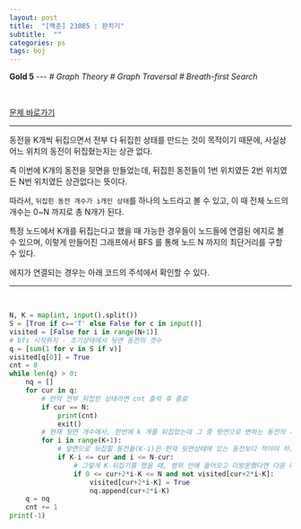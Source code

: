 ```yaml
---
layout: post
title:  "[백준] 23085 : 판치기"
subtitle:  ""
categories: ps
tags: boj
---
```


**Gold 5** --- *# Graph Theory # Graph Traversal # Breath-first Search*

<br>

[문제 바로가기](https://www.acmicpc.net/problem/23085)

---

동전을 K개씩 뒤집으면서 전부 다 뒤집힌 상태를 만드는 것이 목적이기 때문에, 사실상 어느 위치의 동전이 뒤집혔는지는 상관 없다.

즉 이번에 K개의 동전을 뒷면을 만들었는데, 뒤집힌 동전들이 1번 위치였든 2번 위치였든 N번 위치였든 상관없다는 뜻이다.

따라서, ```뒤집힌 동전 개수가 i개인 상태```를 하나의 노드라고 볼 수 있고, 이 때 전체 노드의 개수는 0~N 까지로 총 N개가 된다.

특정 노드에서 K개를 뒤집는다고 했을 때 가능한 경우들이 노드들에 연결된 에지로 볼 수 있으며, 이렇게 만들어진 그래프에서 BFS 를 통해 노드 N 까지의 최단거리를 구할 수 있다.

에지가 연결되는 경우는 아래 코드의 주석에서 확인할 수 있다.

---
<br>

```python
N, K = map(int, input().split())
S = [True if c=='T' else False for c in input()]
visited = [False for i in range(N+1)]
# bfs 시작위치 - 초기상태에서 뒷면 동전의 갯수
q = [sum(1 for v in S if v)]
visited[q[0]] = True
cnt = 0
while len(q) > 0:
    nq = []
    for cur in q:
        # 만약 전부 뒤집힌 상태라면 cnt 출력 후 종료
        if cur == N:
            print(cnt)
            exit()
        # 현재 뒷면 개수에서, 한번에 k 개를 뒤집었는데 그 중 뒷면으로 변하는 동전의 개수가 i
        for i in range(K+1):
            # 앞면으로 뒤집힐 동전들(K-i)은 현재 뒷면상태에 있는 동전보다 적어야 하고, 뒷면으로 뒤집힐 동전은 현재 앞면보다 적어야함
            if K-i <= cur and i <= N-cur:
                # 그렇게 K-뒤집기를 했을 때, 범위 안에 들어오고 미방문했다면 다음 너비에 넣어줌
                if 0 <= cur+2*i-K <= N and not visited[cur+2*i-K]:
                    visited[cur+2*i-K] = True
                    nq.append(cur+2*i-K)
    q = nq
    cnt += 1
print(-1)
```
